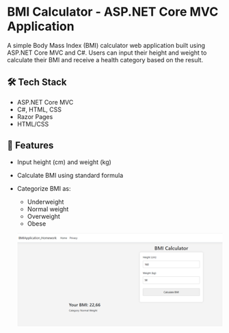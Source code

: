 # BMI Calculator - ASP.NET Core MVC Application

A simple Body Mass Index (BMI) calculator web application built using ASP.NET Core MVC and C#. Users can input their height and weight to calculate their BMI and receive a health category based on the result.

## 🛠️ Tech Stack

- ASP.NET Core MVC 
- C#, HTML, CSS
- Razor Pages
- HTML/CSS

## 🚀 Features

- Input height (cm) and weight (kg)
- Calculate BMI using standard formula
- Categorize BMI as:
  - Underweight
  - Normal weight
  - Overweight
  - Obese

  ![](https://github.com/Jinx0110/BMI-Calculator---ASP.NET-Core-MVC-Application/blob/a48d0d8f90692792226bc959e91477f0c7f1dc94/BMICalculator_Display.png)


